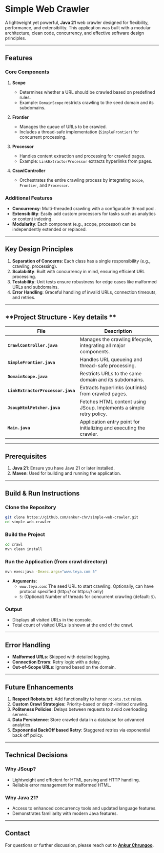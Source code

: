 
# Simple Web Crawler

A lightweight yet powerful, **Java 21** web crawler designed for flexibility, performance, and extensibility. This application was built with a modular architecture, clean code, concurrency, and effective software design principles.

---

## **Features**

### **Core Components**

1. **Scope**
   - Determines whether a URL should be crawled based on predefined rules.
   - Example: `DomainScope` restricts crawling to the seed domain and its subdomains.

2. **Frontier**
   - Manages the queue of URLs to be crawled.
   - Includes a thread-safe implementation (`SimpleFrontier`) for concurrent processing.

3. **Processor**
   - Handles content extraction and processing for crawled pages.
   - Example: `LinkExtractorProcessor` extracts hyperlinks from pages.

4. **CrawlController**
   - Orchestrates the entire crawling process by integrating `Scope`, `Frontier`, and `Processor`.

### **Additional Features**

- **Concurrency**: Multi-threaded crawling with a configurable thread pool.
- **Extensibility**: Easily add custom processors for tasks such as analytics or content indexing.
- **Modularity**: Each component (e.g., scope, processor) can be independently extended or replaced.

---

## **Key Design Principles**

1. **Separation of Concerns**: Each class has a single responsibility (e.g., crawling, processing).
2. **Scalability**: Built with concurrency in mind, ensuring efficient URL processing.
3. **Testability**: Unit tests ensure robustness for edge cases like malformed URLs and subdomains.
4. **Error Handling**: Graceful handling of invalid URLs, connection timeouts, and retries.

---

## **Project Structure - Key details **

| File                          | Description                                                                                  |
|-------------------------------|----------------------------------------------------------------------------------------------|
| **`CrawlController.java`**    | Manages the crawling lifecycle, integrating all major components.                            |
| **`SimpleFrontier.java`**     | Handles URL queueing and thread-safe processing.                                             |
| **`DomainScope.java`**        | Restricts URLs to the same domain and its subdomains.                                        |
| **`LinkExtractorProcessor.java`** | Extracts hyperlinks (outlinks) from crawled pages.                                       |
| **`JsoupHtmlFetcher.java`**   | Fetches HTML content using JSoup. Implements a simple retry policy.                          |
| **`Main.java`**               | Application entry point for initializing and executing the crawler.                          |

---

## **Prerequisites**

1. **Java 21**: Ensure you have Java 21 or later installed.
2. **Maven**: Used for building and running the application.

---

## **Build & Run Instructions**

### **Clone the Repository**
```bash
git clone https://github.com/ankur-chr/simple-web-crawler.git
cd simple-web-crawler
```

### **Build the Project**
```bash
cd crawl
mvn clean install
```

### **Run the Application (from crawl directory)**
```bash
mvn exec:java -Dexec.args="www.teya.com 5"
```
- **Arguments**:
  - `www.teya.com`: The seed URL to start crawling. Optionally, can have protocol specified (http:// or https:// only)
  - `5`: (Optional) Number of threads for concurrent crawling (default: `5`).

### **Output**
- Displays all visited URLs in the console.
- Total count of visited URLs is shown at the end of the crawl.

---

## **Error Handling**

- **Malformed URLs**: Skipped with detailed logging.
- **Connection Errors**: Retry logic with a delay.
- **Out-of-Scope URLs**: Ignored based on the domain.

---

## **Future Enhancements**

1. **Respect Robots.txt**: Add functionality to honor `robots.txt` rules.
2. **Custom Crawl Strategies**: Priority-based or depth-limited crawling.
3. **Politeness Policies**: Delays between requests to avoid overloading servers.
4. **Data Persistence**: Store crawled data in a database for advanced analytics.
5. **Exponential BackOff based Retry**: Staggered retries via exponential back off policy.

---

## **Technical Decisions**

### **Why JSoup?**
- Lightweight and efficient for HTML parsing and HTTP handling.
- Reliable error management for malformed HTML.

### **Why Java 21?**
- Access to enhanced concurrency tools and updated language features.
- Demonstrates familiarity with modern Java features.

---

## **Contact**
For questions or further discussion, please reach out to **[Ankur Chrungoo](mailto:ankur.chrungoo@gmail.com)**.
